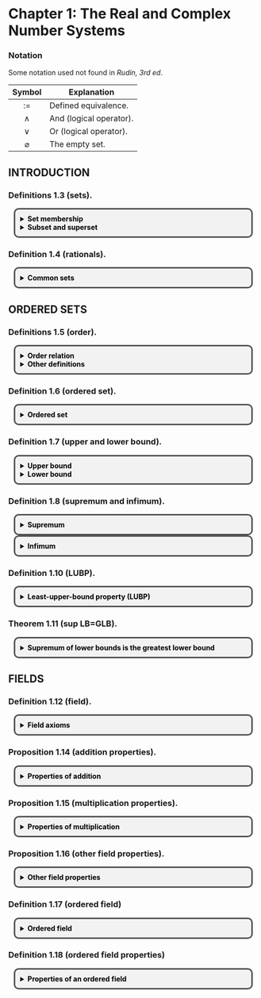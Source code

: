 <!-- <!DOCTYPE markdown> -->
<!-- https://stackoverflow.com/a/61945876 -->

<style>
    /* Whatever that is inside this <style> tag is all styling for your markup / content structure.
    /* The . with the boxed represents that it is a class */
    .boxed {
    background: #F2F2F2;
    color: black;
    border: 3px solid #535353;
    margin: 0px auto;
    width: 456px;
    padding: 10px;
    border-radius: 10px;
    }
</style>


<!-- ### Definition (logic).

Use $:=$ or $:=$ to denote a definition.

A mathematical statement can be either true or false, which we call the truth value of the statement.

Examples of statements $P$:

* $P := 1 + 1 = 2$ (True)
* $P := 2 + 2 = 5$ (False)
* $P := \sqrt 2$ is rational (False)
* $P :=$ Sweden is a European country (True)

Examples of non-statements:

* Hello 

Let $P$ and $Q$ be statements. -->

# Chapter 1: The Real and Complex Number Systems

### Notation

Some notation used not found in *Rudin, 3rd ed*.

|Symbol          |Explanation             |
|:--------------:|------------------------|
|$:=$            | Defined equivalence.   |
|$\land$         | And (logical operator).|
|$\lor$          | Or (logical operator). |
|$\varnothing$   | The empty set.         |


## INTRODUCTION

### Definitions 1.3 (sets).

<div class="boxed">
<details><summary><b>Set membership</b></summary>

A ***set*** is a collection of objects.

For a set $A$, write $x \in A$ to indicate $x$ is an ***element*** of $A$. Write $x \not\in A$ to indicate $x$ is not an element of $A$.
</details>

<details><summary><b>Subset and superset</b></summary><br>

Let $A$ and $B$ be sets.

We say $A$ is a ***subset*** of $B$ ($A \subseteq B$) or $B$ is a ***superset*** of $A$ ($B \supseteq A$) if every element of $A$ is an element of $B$:
$$
    A \subseteq B
    \;:=\;
    B \supseteq A
    \;:=\;
    \forall a \in A, a \in B.
$$

If there are also elements in $B$ that are not in $A$, we can use ***proper* subset** ($A \subset B$) and ***proper* superset** ($B \supset A$):

$$
    A \subset B
    \;:=\;
    B \supset A
    \;:=\;
    (A \subseteq B) \land (\exists b \in B, b \not\in A).
$$
</details>
</div>


### Definition 1.4 (rationals).

<div class="boxed">
<details><summary><b>Common sets</b></summary>

Let $\mathbb{N}$ denote the set of ***natural*** numbers.
$$
    \mathbb{N} = \left\{0, 1, 2, ...\right\}.
$$

Let $\mathbb{Z}$ denote the set of ***integers***.
$$
    \mathbb{Z} = \left\{0, 1, -1, 2, -2, ...\right\}.
$$

Let $\mathbb{Q}$ denote the set of ***rationals***:
$$
    \mathbb{Q} = \left\{\frac{p}{q} : p, q \in \mathbb{Z}, q \ne 0\right\}
$$

</details>
</div>



## ORDERED SETS

### Definitions 1.5 (order).

<div class="boxed">
<details><summary><b>Order relation</b></summary>

Let $S$ be a set. An ***order*** $(<)$ on $S$ has two properties:

**(i)** If $x, y \in S$ then only one of the following is true:
$$
    x < y,\quad x = y,\quad y < x.
$$
**(ii)** If $x, y, z \in S$ then
$$
    (x < y) \land (y < z) \implies x < z.
$$

</details>

<details><summary><b>Other definitions</b></summary>

**Less than** and ***greater than:***

$$
    x < y
    \;:=\;
    y > x
    .
$$

***Weak* inequalities:**
$$
    x \le y
    \;:=\;
    y \ge x
    \;:=\;
    (x < y) \lor (x = y).
$$

</details>
</div>


### Definition 1.6 (ordered set).

<div class="boxed">
<details><summary><b>Ordered set</b></summary>

An ***ordered set*** is a set $S$ in which an order $(<)$ is defined.

</details>
</div>


### Definition 1.7 (upper and lower bound).

<div class="boxed">
<details><summary><b>Upper bound</b></summary>

Let $(S, <)$ be an ordered set and $E \subset S$. Then if
$$
    \exists b \in S, \;
    \forall x \in E, \;
    x \le b,
$$
then we say $E$ is ***bounded above*** and call $b$ an ***upper bound*** of $E$.

</details>

<details><summary><b>Lower bound</b></summary>

A ***lower bound*** $a$ of $E \subset S$ ***bounded below*** is defined the same way:
$$
    \exists a \in S, \;
    \forall x \in E, \;
    x \ge a.
$$

</details>
</div>


### Definition 1.8 (supremum and infimum).

<div class="boxed">
<details><summary><b>Supremum</b></summary>

Let $(S, <)$ be an ordered set, $E \subset S$, and $E$ be bounded above. If there is an $a \in S$ where
<br>
**(i)** $b$ is an upper bound of $E$:
$$
    \forall x \in E,
    \quad
    b \le x
$$

**(ii)** if $x < b$ then $x$ is not an upper bound of $E$:
$$
    y < b
    \implies
    \exists x \in E,
    \quad
    y < x,
$$

then $b$ is called the ***least upper bound*** or ***supremum*** of $E$. We write
$$
b = \sup E.
$$
</details>
</div>

<div class="boxed">
<details><summary><b>Infimum</b></summary>

Similarly, we define the ***greatest lower bound*** or **infimum** as
$$
    a = \inf E
    \; := \;
    (\forall x \in E,\; a \le x) \;
    \land
    (a < y \Rightarrow \exists x \in E, x < y)
    .
$$

</details>
</div>

### Definition 1.10 (LUBP).

<div class="boxed">
<details><summary><b>Least-upper-bound property (LUBP)</b></summary>

An ordered set $(S, <)$ has the ***least-upper-bound property*** if for any $E \subset S$ where $E \ne \varnothing$, if $E$ 
$$
    \exists b \in S, \; \forall x \in E,\; x \le b
    \implies
    \exists s \in S,\;
    s = \sup E.
$$

</details>
</div>


### Theorem 1.11 (sup LB=GLB).

<div class="boxed">
<details><summary><b>Supremum of lower bounds is the greatest lower bound</b></summary>

Let $(S, <)$ be an ordered set with the LUBP.

Let $B \subset S, B \ne \varnothing,$ and $B$ be bounded below $(\exists a \in S, \forall x \in B, a \le x)$.

Let $L$ be the set of all lower bounds of $B$.

Then
$$
    \exists a \in S, a = \sup L = \inf B.
$$


**Proof.** See page 5 of *Rudin, 3rd ed*.

</details>
</div>



## FIELDS


### Definition 1.12 (field).

<div class="boxed">
<details>
    <summary><b>
    Field axioms
    </b></summary>

A ***field*** $(F, +, \cdot)$ is a set $F$ with two operations, ***addition*** $(+)$ and ***multiplication*** $(\cdot)$, satisfying the "field axioms" for addition **(A)**, multiplication **(M)**, and the distributive law **(D)**.

<details>
    <summary><b>
    (A) Axioms for multiplication
    </b></summary>

**(A1)** Closure:
$$
    x, y \in F
    \implies
    x + y \in F
    .
$$
**(A2)** Commutativity:
$$
    \forall x, y \in F,
    \quad
    x + y = y + x
    .
$$

**(A3)** Associativity:
$$
    \forall x, y, z \in F,
    \quad
    (x + y) + z = x + (y + z)
    .
$$

**(A4)** Existence of identity:
$$
    \exists 0 \in F,
    \quad
    \forall x \in F,
    \quad
    0 + x = x
    .
$$

**(A5)** Existence of inverse:
$$
    \forall x \in F,
    \quad
    \exists -x \in F,
    \quad
    x + (-x) = 0
    .
$$

</details>
<details>
    <summary><b>
    (M) Axioms for multiplication
    </b></summary>

**(M1)** Closure:
$$
    x, y \in F \implies x \cdot y \in F
    .
$$

**(M2)** Commutativity:
$$
    \forall x, y \in F,
    \quad
    x \cdot y = y \cdot x
    .
$$

**(M3)** Associativity:
$$
    \forall x, y, z \in F,
    \quad
    (x \cdot y) \cdot z = x \cdot (y \cdot z)
    .
$$

**(M4)** Existence of identity:
$$
    \exists 1 \in F,
    \quad
    1 \ne 0,
    \quad
    \forall x \in F,
    \quad
    1 \cdot x = x
    .
$$

**(M5)** Existence of inverse:
$$
    \forall x \in F,
    \quad
    \exists x^{-1} \in F,
    \quad
    x \cdot x^{-1} = 1
    .
$$

</details>
<details>
    <summary><b>
    (D) The distributive law
    </b></summary>

$$
    \forall x, y, z \in F, \quad x\cdot(y+z) = x\cdot y + x \cdot z.
$$

</details>
</details>
</div>

### Proposition 1.14 (addition properties).

<div class="boxed">
<details>
    <summary><b>
    Properties of addition
    </b></summary>

Let $x, y, z \in F$ in field $(F, +, \cdot)$. Then the following are true.
<br>
**(a)** $x + y = x + z \implies y = z.$
<br>
**(b)** $x + y = x \implies y = 0.$
<br>
**(c)** $x + y = 0 \implies y = -x.$
<br>
**(d)** $-(-x) = x.$

</details>
</div>

### Proposition 1.15 (multiplication properties).

<div class="boxed">
<details>
    <summary><b>
    Properties of multiplication
    </b></summary>

Let $x, y, z \in F, \; x \ne 0$ in field $(F, +, \cdot)$. Then the following are true.
<br>
**(a)** $x \cdot y = x \cdot z \implies y = z.$
<br>
**(b)** $x \cdot y = x \implies y = 1.$
<br>
**(c)** $x \cdot y = 1 \implies y = x^{-1}.$
<br>
**(d)** $(x^{-1})^{-1} = x.$

</details>
</div>


### Proposition 1.16 (other field properties).

<div class="boxed">
<details>
    <summary><b>
    Other field properties
    </b></summary>

Let $x, y, z \in F$ in field $(F, +, \cdot)$. Then the following are true.
<br>
**(a)** $0 \cdot x = 0.$
<br>
**(b)** $x, y \ne 0 \implies x \cdot y \ne 0.$
<br>
**(c)** $(-x)\cdot y = -(x \cdot y) = x \cdot (-y).$
<br>
**(d)** $(-x)\cdot(-y) = x \cdot y.$

</details>
</div>


### Definition 1.17 (ordered field)

<div class="boxed">
<details>
    <summary><b>
    Ordered field
    </b></summary>

An ***ordered field*** $((F, +, \cdot), <)$ is a **field** $F$ that is also an **ordered set** such that $\forall x, y, z \in F$,

**(i)** $y < z \implies x + y < x + z,$
<br>
**(ii)** $x, y > 0 \implies xy > 0$.

</details>
</div>


### Definition 1.18 (ordered field properties)

<div class="boxed">
<details>
    <summary><b>
    Properties of an ordered field
    </b></summary>

For any $x, y, z \in F$ of an ordered field $F$:
<br>
**(a)** $x > 0 \implies -x < 0$ and vice versa.
<br>
**(b)** $x > 0,\; y < z \implies x \cdot y < x \cdot z.$
<br>
**(c)** $x < 0,\; y < z \implies x \cdot y > x \cdot z.$
<br>
**(d)** $x \ne 0 \implies x^2 > 0$.
<br>
**(e)** $0 < x < y \implies 0 < y^{-1} < x^{-1}$.

</details>
</div>


<!-- 

<div class="boxed">
<details>
    <summary><b>
    Title
    </b></summary>

</details>
</div>

-->

<!-- 

$$\begin{align}
\end{align}$$

-->